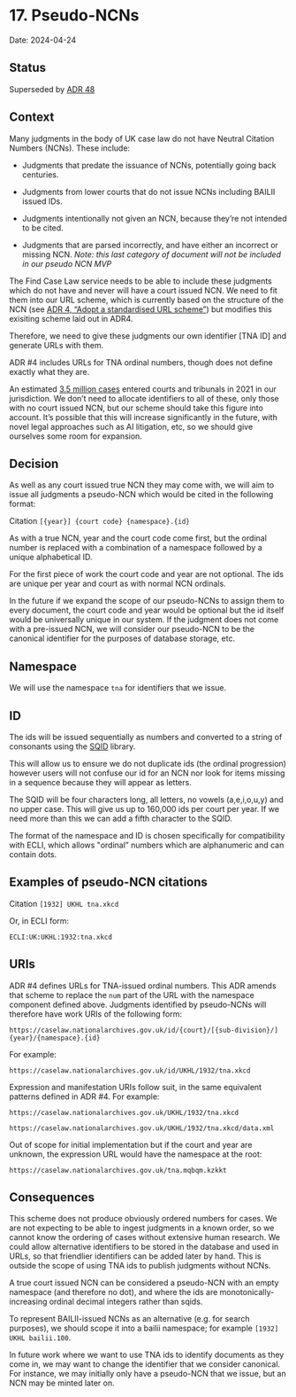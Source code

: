 # 17. Pseudo-NCNs

Date: 2024-04-24

## Status

Superseded by [ADR 48](0048-assign-fcl-specific-ids-to-documents-at-publication-time.md)

## Context

Many judgments in the body of UK case law do not have Neutral Citation Numbers (NCNs). These include:

- Judgments that predate the issuance of NCNs, potentially going back centuries.

- Judgments from lower courts that do not issue NCNs including BAILII issued IDs.

- Judgments intentionally not given an NCN, because they’re not intended to be cited.

- Judgments that are parsed incorrectly, and have either an incorrect or missing NCN. _Note: this last category of document will not be included in our pseudo NCN MVP_

The Find Case Law service needs to be able to include these judgments which do not have and never will have a court issued NCN. We need to fit them into our URL scheme, which is currently based on the structure of the NCN (see [ADR 4, “Adopt a standardised URL scheme”](https://github.com/nationalarchives/ds-find-caselaw-docs/blob/main/doc/adr/0004-adopt-a-standardised-url-scheme.md)) but modifies this exisiting scheme laid out in ADR4.

Therefore, we need to give these judgments our own identifier [TNA ID] and generate URLs with them.

ADR #4 includes URLs for TNA ordinal numbers, though does not define exactly what they are.

An estimated [3.5 million cases](https://commonslibrary.parliament.uk/research-briefings/cbp-8372/) entered courts and tribunals in 2021 in our jurisdiction. We don’t need to allocate identifiers to all of these, only those with no court issued NCN, but our scheme should take this figure into account. It’s possible that this will increase significantly in the future, with novel legal approaches such as AI litigation, etc, so we should give ourselves some room for expansion.

## Decision

As well as any court issued true NCN they may come with, we will aim to issue all judgments a pseudo-NCN which would be cited in the following format:

Citation `[{year}] {court code} {namespace}.{id}`

As with a true NCN, year and the court code come first, but the ordinal number is replaced with a combination of a namespace followed by a unique alphabetical ID.

For the first piece of work the court code and year are not optional. The ids are unique per year and court as with normal NCN ordinals.

In the future if we expand the scope of our pseudo-NCNs to assign them to every document, the court code and year would be optional but the id itself would be universally unique in our system. If the judgment does not come with a pre-issued NCN, we will consider our pseudo-NCN to be the canonical identifier for the purposes of database storage, etc.

## Namespace

We will use the namespace `tna` for identifiers that we issue.

## ID

The ids will be issued sequentially as numbers and converted to a string of consonants using the [SQID](https://sqids.org/nim) library.

This will allow us to ensure we do not duplicate ids (the ordinal progression) however users will not confuse our id for an NCN nor look for items missing in a sequence because they will appear as letters.

The SQID will be four characters long, all letters, no vowels (a,e,i,o,u,y) and no upper case. This will give us up to 160,000 ids per court per year. If we need more than this we can add a fifth character to the SQID.

The format of the namespace and ID is chosen specifically for compatibility with ECLI, which allows "ordinal” numbers which are alphanumeric and can contain dots.

## Examples of pseudo-NCN citations

Citation `[1932] UKHL tna.xkcd`

Or, in ECLI form:

`ECLI:UK:UKHL:1932:tna.xkcd`

## URIs

ADR #4 defines URLs for TNA-issued ordinal numbers. This ADR amends that scheme to replace the `num` part of the URL with the namespace component defined above. Judgments identified by pseudo-NCNs will therefore have work URIs of the following form:

`https://caselaw.nationalarchives.gov.uk/id/{court}/[{sub-division}/]{year}/{namespace}.{id}`

For example:

`https://caselaw.nationalarchives.gov.uk/id/UKHL/1932/tna.xkcd`

Expression and manifestation URIs follow suit, in the same equivalent patterns defined in ADR #4. For example:

`https://caselaw.nationalarchives.gov.uk/UKHL/1932/tna.xkcd`

`https://caselaw.nationalarchives.gov.uk/UKHL/1932/tna.xkcd/data.xml`

Out of scope for initial implementation but if the court and year are unknown, the expression URL would have the namespace at the root:

`https://caselaw.nationalarchives.gov.uk/tna.mqbqm.kzkkt`

## Consequences

This scheme does not produce obviously ordered numbers for cases. We are not expecting to be able to ingest judgments in a known order, so we cannot know the ordering of cases without extensive human research. We could allow alternative identifiers to be stored in the database and used in URLs, so that friendlier identifiers can be added later by hand. This is outside the scope of using TNA ids to publish judgments without NCNs.

A true court issued NCN can be considered a pseudo-NCN with an empty namespace (and therefore no dot), and where the ids are monotonically-increasing ordinal decimal integers rather than sqids.

To represent BAILII-issued NCNs as an alternative (e.g. for search purposes), we should scope it into a bailii namespace; for example `[1932] UKHL bailii.100`.

In future work where we want to use TNA ids to identify documents as they come in, we may want to change the identifier that we consider canonical. For instance, we may initially only have a pseudo-NCN that we issue, but an NCN may be minted later on.

